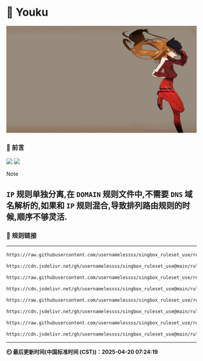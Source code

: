 
# 🧸 Youku
![](https://raw.githubusercontent.com/usernamelessss/picture-bed/main/images/202504042256831.jpg)
### 📣 前言
![](https://shields.io/badge/-移除重复规则-ff69b4) ![](https://shields.io/badge/-IP&nbsp;规则单独存放不与&nbsp;DOMAIN&nbsp;等混合-green)
> [!NOTE]
**`IP` 规则单独分离,在 `DOMAIN` 规则文件中,不需要 `DNS` 域名解析的,如果和 `IP` 规则混合,导致排列路由规则的时候,顺序不够灵活.**
---

###  🔗 规则链接
---

```url
https://raw.githubusercontent.com/usernamelessss/singbox_ruleset_use/refs/heads/main/rule/Youku/Youku_IP.json
```

```url
https://cdn.jsdelivr.net/gh/usernamelessss/singbox_ruleset_use@main/rule/Youku/Youku_IP.json
```

```url
https://raw.githubusercontent.com/usernamelessss/singbox_ruleset_use/refs/heads/main/rule/Youku/Youku_IP.srs
```

```url
https://cdn.jsdelivr.net/gh/usernamelessss/singbox_ruleset_use@main/rule/Youku/Youku_IP.srs
```

```url
https://raw.githubusercontent.com/usernamelessss/singbox_ruleset_use/refs/heads/main/rule/Youku/Youku_No_IP.json
```

```url
https://cdn.jsdelivr.net/gh/usernamelessss/singbox_ruleset_use@main/rule/Youku/Youku_No_IP.json
```

```url
https://raw.githubusercontent.com/usernamelessss/singbox_ruleset_use/refs/heads/main/rule/Youku/Youku_No_IP.srs
```

```url
https://cdn.jsdelivr.net/gh/usernamelessss/singbox_ruleset_use@main/rule/Youku/Youku_No_IP.srs
```

---
**⏲️ 最后更新时间(中国标准时间 (CST))：2025-04-20 07:24:19**